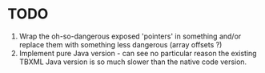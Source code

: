 # TODO

1. Wrap the oh-so-dangerous exposed 'pointers' in something and/or replace them with something less dangerous (array offsets ?)
2. Implement pure Java version - can see no particular reason the existing TBXML Java version is so much slower than the native
   code version.
